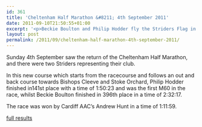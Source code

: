 ```yaml
---
id: 361
title: 'Cheltenham Half Marathon &#8211; 4th September 2011'
date: 2011-09-10T21:50:55+01:00
excerpt: '<p>Beckie Boulton and Philip Hodder fly the Striders Flag in the Cheltenham Half Marathon</p>'
layout: post
permalink: /2011/09/cheltenham-half-marathon-4th-september-2011/
---
```

Sunday 4th September saw the return of the Cheltenham Half Marathon, and there were two Striders representing their club.

In this new course which starts from the racecourse and follows an out and back course towards Bishops Cleeve and Stoke Orchard, Philip Hodder finished in141st place with a time of 1:50:23 and was the first M60 in the race, whilst Beckie Boulton finished in 396th place in a time of 2:32:17.

The race was won by Cardiff AAC&#8217;s Andrew Hunt in a time of 1:11:59.

<a href="http://www.clcstriders-runningclub.co.uk/images/documents/chelthalf2011results.pdf" target="_blank" rel="nofollow">full results</a>